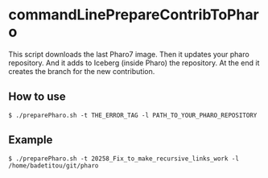 # commandLinePrepareContribToPharo

This script downloads the last Pharo7 image.
Then it updates your pharo repository.
And it adds to Iceberg (inside Pharo) the repository.
At the end it creates the branch for the new contribution.

## How to use

`$ ./preparePharo.sh -t THE_ERROR_TAG -l PATH_TO_YOUR_PHARO_REPOSITORY`

## Example

`$ ./preparePharo.sh -t 20258_Fix_to_make_recursive_links_work -l /home/badetitou/git/pharo`

